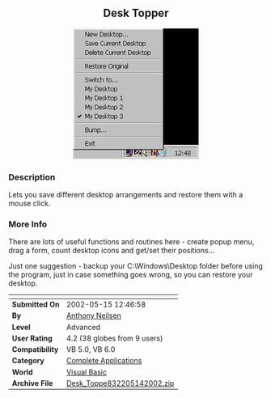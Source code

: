 ﻿<div align="center">

## Desk Topper

<img src="PIC2002514225523760.jpg">
</div>

### Description

Lets you save different desktop arrangements and restore them with a mouse click.
 
### More Info
 
There are lots of useful functions and routines here - create popup menu, drag a form, count desktop icons and get/set their positions...

Just one suggestion - backup your C:\Windows\Desktop folder before using the program, just in case something goes wrong, so you can restore your desktop.


<span>             |<span>
---                |---
**Submitted On**   |2002-05-15 12:46:58
**By**             |[Anthony Neilsen](https://github.com/Planet-Source-Code/PSCIndex/blob/master/ByAuthor/anthony-neilsen.md)
**Level**          |Advanced
**User Rating**    |4.2 (38 globes from 9 users)
**Compatibility**  |VB 5\.0, VB 6\.0
**Category**       |[Complete Applications](https://github.com/Planet-Source-Code/PSCIndex/blob/master/ByCategory/complete-applications__1-27.md)
**World**          |[Visual Basic](https://github.com/Planet-Source-Code/PSCIndex/blob/master/ByWorld/visual-basic.md)
**Archive File**   |[Desk\_Toppe832205142002\.zip](https://github.com/Planet-Source-Code/anthony-neilsen-desk-topper__1-34798/archive/master.zip)








